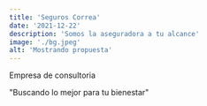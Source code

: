 ```yaml
---
title: 'Seguros Correa'
date: '2021-12-22'
description: 'Somos la aseguradora a tu alcance'
image: './bg.jpeg'
alt: 'Mostrando propuesta'
---
```


Empresa de consultoria

"Buscando lo mejor para tu bienestar"
